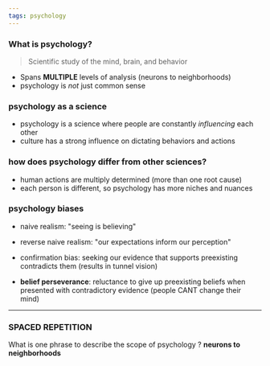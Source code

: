 ```yaml
---
tags: psychology
---
```


### What is psychology? 
> Scientific study of the mind, brain, and behavior

- Spans **MULTIPLE** levels of analysis (neurons to neighborhoods)
- psychology is *not* just common sense
### psychology as a science
- psychology is a science where people are constantly *influencing* each other 
- culture has a strong influence on dictating behaviors and actions
### how does psychology differ from other sciences?
- human actions are multiply determined (more than one root cause)
- each person is different, so psychology has more niches and nuances
### psychology biases
- naive realism: "seeing is believing"

- reverse naive realism: "our expectations inform our perception"

- confirmation bias: seeking our evidence that supports preexisting contradicts them (results in tunnel vision)

- **belief perseverance**: reluctance to give up preexisting beliefs when presented with contradictory evidence (people CANT change their mind)

---

### SPACED REPETITION

What is one phrase to describe the scope of psychology
?
**neurons to neighborhoods**

